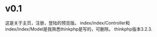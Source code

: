# v0.1
这是关于主页，注册，登陆的预览版。
index/index/Controller和index/index/Model是我熟悉thinkphp是写的，可删除。
thinkphp版本3.2.3.